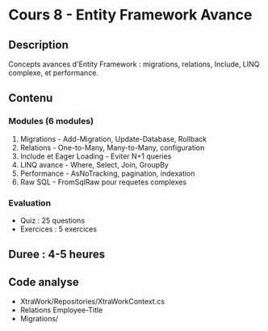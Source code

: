 # Cours 8 - Entity Framework Avance

## Description

Concepts avances d'Entity Framework : migrations, relations, Include, LINQ complexe, et performance.

## Contenu

### Modules (6 modules)

1. Migrations - Add-Migration, Update-Database, Rollback
2. Relations - One-to-Many, Many-to-Many, configuration
3. Include et Eager Loading - Eviter N+1 queries
4. LINQ avance - Where, Select, Join, GroupBy
5. Performance - AsNoTracking, pagination, indexation
6. Raw SQL - FromSqlRaw pour requetes complexes

### Evaluation

- Quiz : 25 questions
- Exercices : 5 exercices

## Duree : 4-5 heures

## Code analyse

- XtraWork/Repositories/XtraWorkContext.cs
- Relations Employee-Title
- Migrations/

